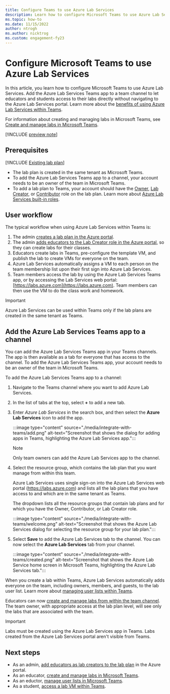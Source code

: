 ```yaml
---
title: Configure Teams to use Azure Lab Services
description: Learn how to configure Microsoft Teams to use Azure Lab Services.
ms.topic: how-to
ms.date: 11/15/2022
author: ntrogh
ms.author: nicktrog
ms.custom: engagement-fy23
---
```


# Configure Microsoft Teams to use Azure Lab Services

In this article, you learn how to configure Microsoft Teams to use Azure Lab Services. Add the Azure Lab Services Teams app to a team channel to let educators and students access to their labs directly without navigating to the Azure Lab Services portal. Learn more about the [benefits of using Azure Lab Services within Teams](./lab-services-within-teams-overview.md).

For information about creating and managing labs in Microsoft Teams, see [Create and manage labs in Microsoft Teams](./how-to-manage-labs-within-teams.md).

[!INCLUDE [preview note](./includes/lab-services-new-update-focused-article.md)]

## Prerequisites

[!INCLUDE [Existing lab plan](./includes/lab-services-prerequisite-lab-plan.md)]

- The lab plan is created in the same tenant as Microsoft Teams.
- To add the Azure Lab Services Teams app to a channel, your account needs to be an owner of the team in Microsoft Teams.
- To add a lab plan to Teams, your account should have the [Owner](./concept-lab-services-role-based-access-control.md#owner-role), [Lab Creator](./concept-lab-services-role-based-access-control.md#lab-creator-role), or [Contributor](./concept-lab-services-role-based-access-control.md#contributor-role) role on the lab plan. Learn more about [Azure Lab Services built-in roles](./concept-lab-services-role-based-access-control.md).

## User workflow 

The typical workflow when using Azure Lab Services within Teams is:

1. The admin [creates a lab plan in the Azure portal](./quick-create-resources.md).
1. The admin [adds educators to the Lab Creator role in the Azure portal](quick-create-resources.md#add-a-user-to-the-lab-creator-role), so they can create labs for their classes.
1. Educators create labs in Teams, pre-configure the template VM, and publish the lab to create VMs for everyone on the team.
1. Azure Lab Services automatically assigns a VM to each person on the team membership list upon their first sign into Azure Lab Services.
1. Team members access the lab by using the Azure Lab Services Teams app, or by accessing the Lab Services web portal: [https://labs.azure.com](https://labs.azure.com). Team members can then use the VM to do the class work and homework.

> [!IMPORTANT]
> Azure Lab Services can be used within Teams only if the lab plans are created in the same tenant as Teams.

## Add the Azure Lab Services Teams app to a channel

You can add the Azure Lab Services Teams app in your Teams channels. The app is then available as a tab for everyone that has access to the channel. To add the Azure Lab Services Teams app, your account needs to be an owner of the team in Microsoft Teams.

To add the Azure Lab Services Teams app to a channel:

1. Navigate to the Teams channel where you want to add Azure Lab Services. 

1. In the list of tabs at the top, select **+** to add a new tab.

1. Enter *Azure Lab Services* in the search box, and then select the **Azure Lab Services** icon to add the app.

    :::image type="content" source="./media/integrate-with-teams/add.png" alt-text="Screenshot that shows the dialog for adding apps in Teams, highlighting the Azure Lab Services app.":::

    > [!NOTE]
    > Only team owners can add the Azure Lab Services app to the channel.

1. Select the resource group, which contains the lab plan that you want manage from within this team.

    Azure Lab Services uses single sign-on into the Azure Lab Services web portal (https://labs.azure.com) and lists all the lab plans that you have access to and which are in the same tenant as Teams.

    The dropdown lists all the resource groups that contain lab plans and for which you have the Owner, Contributor, or Lab Creator role.

    :::image type="content" source="./media/integrate-with-teams/welcome.png" alt-text="Screenshot that shows the Azure Lab Services dialog for selecting the resource group for your lab plan.":::

1. Select **Save** to add the Azure Lab Services tab to the channel. You can now select the **Azure Lab Services** tab from your channel.

    :::image type="content" source="./media/integrate-with-teams/created.png" alt-text="Screenshot that shows the Azure Lab Service home screen in Microsoft Teams, highlighting the Azure Lab Services tab.":::

When you create a lab within Teams, Azure Lab Services automatically adds everyone on the team, including owners, members, and guests, to the lab user list. Learn more about [managing user lists within Teams](./how-to-manage-labs-within-teams.md#manage-lab-user-lists-in-teams).

Educators can now [create and manage labs from within the team channel](./how-to-manage-labs-within-teams.md). The team owner, with appropriate access at the lab plan level, will see only the labs that are associated with the team.

> [!IMPORTANT]
> Labs must be created using the Azure Lab Services app in Teams.  Labs created from the Azure Lab Services portal aren't visible from Teams.

## Next steps

- As an admin, [add educators as lab creators to the lab plan](./add-lab-creator.md) in the Azure portal.
- As an educator, [create and manage labs in Microsoft Teams](./how-to-manage-labs-within-teams.md).
- As an eductor, [manage user lists in Microsoft Teams](./how-to-manage-labs-within-teams.md#manage-lab-user-lists-in-teams).
- As a student, [access a lab VM within Teams](./how-to-access-vm-for-students-within-teams.md).
